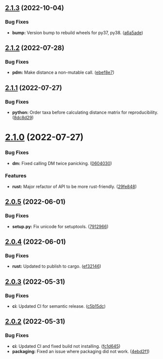 ## [2.1.3](https://github.com/aaronmussig/PhyloDM/compare/v2.1.2...v2.1.3) (2022-10-04)


### Bug Fixes

* **bump:** Version bump to rebuild wheels for py37, py38. ([a6a5ade](https://github.com/aaronmussig/PhyloDM/commit/a6a5ade17ac476286b909d1d0c083db32a4891dc))

## [2.1.2](https://github.com/aaronmussig/PhyloDM/compare/v2.1.1...v2.1.2) (2022-07-28)


### Bug Fixes

* **pdm:** Make distance a non-mutable call. ([ebef8e7](https://github.com/aaronmussig/PhyloDM/commit/ebef8e7979666f9d921ffb9641f5f929b4be3da6))

## [2.1.1](https://github.com/aaronmussig/PhyloDM/compare/v2.1.0...v2.1.1) (2022-07-27)


### Bug Fixes

* **python:** Order taxa before calculating distance matrix for reproducibility. ([8dc8d29](https://github.com/aaronmussig/PhyloDM/commit/8dc8d2991fb4998170e609d4e37a82d46459dcef))

# [2.1.0](https://github.com/aaronmussig/PhyloDM/compare/v2.0.5...v2.1.0) (2022-07-27)


### Bug Fixes

* **dm:** Fixed calling DM twice panicking. ([0604030](https://github.com/aaronmussig/PhyloDM/commit/0604030517e54e5e9fb0d580d4d13e91068e8b12))


### Features

* **rust:** Major refactor of API to be more rust-friendly. ([29fe848](https://github.com/aaronmussig/PhyloDM/commit/29fe848ff9fe08393ea08359fe13336ce9e8af86))

## [2.0.5](https://github.com/aaronmussig/PhyloDM/compare/v2.0.4...v2.0.5) (2022-06-01)


### Bug Fixes

* **setup.py:** Fix unicode for setuptools. ([7912966](https://github.com/aaronmussig/PhyloDM/commit/7912966c75c665938daad6d93c2168a75e793138))

## [2.0.4](https://github.com/aaronmussig/PhyloDM/compare/v2.0.3...v2.0.4) (2022-06-01)


### Bug Fixes

* **rust:** Updated to publish to cargo. ([ef32146](https://github.com/aaronmussig/PhyloDM/commit/ef32146be61c94c23bcabbf5f03f6e9794f60b77))

## [2.0.3](https://github.com/aaronmussig/PhyloDM/compare/v2.0.2...v2.0.3) (2022-05-31)


### Bug Fixes

* **ci:** Updated CI for semantic release. ([c5b15dc](https://github.com/aaronmussig/PhyloDM/commit/c5b15dcd8ff6f48c4890079203e24de33d3c2ec0))

## [2.0.2](https://github.com/aaronmussig/PhyloDM/compare/v2.0.1...v2.0.2) (2022-05-31)


### Bug Fixes

* **ci:** Updated CI and fixed build not installing. ([fc1d645](https://github.com/aaronmussig/PhyloDM/commit/fc1d6455d165143b0d2787b9f129e6aefc2221c6))
* **packaging:** Fixed an issue where packaging did not work. ([4ebd2f1](https://github.com/aaronmussig/PhyloDM/commit/4ebd2f1cccc714827d29c33c1ab30c54eaae52d2))
